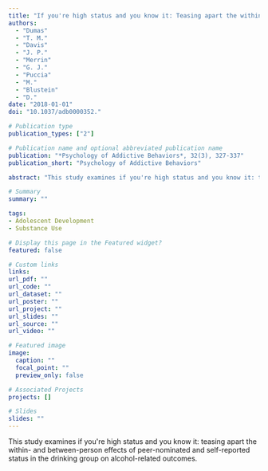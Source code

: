 ```yaml
---
title: "If you're high status and you know it: Teasing apart the within- and between-person effects of peer-nominated and self-reported status in the drinking group on alcohol-related outcomes"
authors:
  - "Dumas"
  - "T. M."
  - "Davis"
  - "J. P."
  - "Merrin"
  - "G. J."
  - "Puccia"
  - "M."
  - "Blustein"
  - "D."
date: "2018-01-01"
doi: "10.1037/adb0000352."

# Publication type
publication_types: ["2"]

# Publication name and optional abbreviated publication name
publication: "*Psychology of Addictive Behaviors*, 32(3), 327-337"
publication_short: "Psychology of Addictive Behaviors"

abstract: "This study examines if you're high status and you know it: teasing apart the within- and between-person effects of peer-nominated and self-reported status in the drinking group on alcohol-related outcomes."

# Summary
summary: ""

tags:
- Adolescent Development
- Substance Use

# Display this page in the Featured widget?
featured: false

# Custom links
links:
url_pdf: ""
url_code: ""
url_dataset: ""
url_poster: ""
url_project: ""
url_slides: ""
url_source: ""
url_video: ""

# Featured image
image:
  caption: ""
  focal_point: ""
  preview_only: false

# Associated Projects
projects: []

# Slides
slides: ""
---
```


This study examines if you're high status and you know it: teasing apart the within- and between-person effects of peer-nominated and self-reported status in the drinking group on alcohol-related outcomes.

